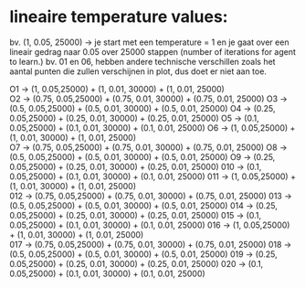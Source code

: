 # lineaire temperature values: 

bv. (1, 0.05, 25000) -> je start met een temperature = 1 en je gaat over een lineair gedrag naar 0.05 over 25000 stappen (number of iterations for agent to learn.) 
bv. 01 en 06, hebben andere technische verschillen zoals het aantal punten die zullen verschijnen in plot, dus doet er niet aan toe.  

O1   -> (1, 0.05,25000) + (1, 0.01, 30000) + (1, 0.01, 25000)           
O2   -> (0.75, 0.05,25000) + (0.75, 0.01, 30000) + (0.75, 0.01, 25000)
O3   -> (0.5, 0.05,25000)  + (0.5, 0.01, 30000)  + (0.5,  0.01, 25000)
O4   -> (0.25, 0.05,25000) + (0.25, 0.01, 30000) + (0.25, 0.01, 25000)
O5   -> (0.1, 0.05,25000) + (0.1, 0.01, 30000) + (0.1, 0.01, 25000)
O6   -> (1, 0.05,25000) + (1, 0.01, 30000) + (1, 0.01, 25000)           
O7   -> (0.75, 0.05,25000) + (0.75, 0.01, 30000) + (0.75, 0.01, 25000)
O8   -> (0.5, 0.05,25000)  + (0.5, 0.01, 30000)  + (0.5,  0.01, 25000)
O9   -> (0.25, 0.05,25000) + (0.25, 0.01, 30000) + (0.25, 0.01, 25000)
010  -> (0.1, 0.05,25000) + (0.1, 0.01, 30000) + (0.1, 0.01, 25000)
011  -> (1, 0.05,25000) + (1, 0.01, 30000) + (1, 0.01, 25000)          
012  -> (0.75, 0.05,25000) + (0.75, 0.01, 30000) + (0.75, 0.01, 25000)
013  -> (0.5, 0.05,25000)  + (0.5, 0.01, 30000)  + (0.5,  0.01, 25000)
014  -> (0.25, 0.05,25000) + (0.25, 0.01, 30000) + (0.25, 0.01, 25000)
015  -> (0.1, 0.05,25000) + (0.1, 0.01, 30000) + (0.1, 0.01, 25000)
016  -> (1, 0.05,25000) + (1, 0.01, 30000) + (1, 0.01, 25000)           
017  -> (0.75, 0.05,25000) + (0.75, 0.01, 30000) + (0.75, 0.01, 25000)
018  -> (0.5, 0.05,25000)  + (0.5, 0.01, 30000)  + (0.5,  0.01, 25000)
019  -> (0.25, 0.05,25000) + (0.25, 0.01, 30000) + (0.25, 0.01, 25000)
020  -> (0.1, 0.05,25000) + (0.1, 0.01, 30000) + (0.1, 0.01, 25000)